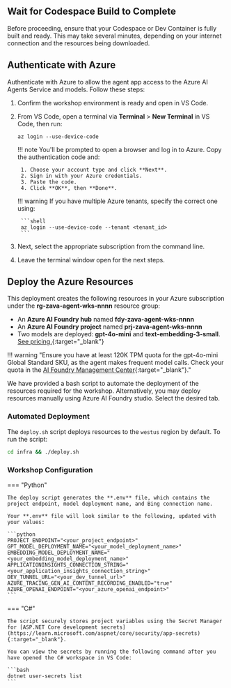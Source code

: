## Wait for Codespace Build to Complete

Before proceeding, ensure that your Codespace or Dev Container is fully built and ready. This may take several minutes, depending on your internet connection and the resources being downloaded.

## Authenticate with Azure

Authenticate with Azure to allow the agent app access to the Azure AI Agents Service and models. Follow these steps:

1. Confirm the workshop environment is ready and open in VS Code.
2. From VS Code, open a terminal via **Terminal** > **New Terminal** in VS Code, then run:

    ```shell
    az login --use-device-code
    ```

    !!! note
        You'll be prompted to open a browser and log in to Azure. Copy the authentication code and:

        1. Choose your account type and click **Next**.
        2. Sign in with your Azure credentials.
        3. Paste the code.
        4. Click **OK**, then **Done**.

    !!! warning
        If you have multiple Azure tenants, specify the correct one using:

        ```shell
        az login --use-device-code --tenant <tenant_id>
        ```

3. Next, select the appropriate subscription from the command line.
4. Leave the terminal window open for the next steps.

## Deploy the Azure Resources

This deployment creates the following resources in your Azure subscription under the **rg-zava-agent-wks-nnnn** resource group:

- An **Azure AI Foundry hub** named **fdy-zava-agent-wks-nnnn**
- An **Azure AI Foundry project** named **prj-zava-agent-wks-nnnn**
- Two models are deployed: **gpt-4o-mini** and **text-embedding-3-small**. [See pricing.](https://azure.microsoft.com/pricing/details/cognitive-services/openai-service/){:target="_blank"}

!!! warning "Ensure you have at least 120K TPM quota for the gpt-4o-mini Global Standard SKU, as the agent makes frequent model calls. Check your quota in the [AI Foundry Management Center](https://ai.azure.com/managementCenter/quota){:target="_blank"}."

We have provided a bash script to automate the deployment of the resources required for the workshop. Alternatively, you may deploy resources manually using Azure AI Foundry studio. Select the desired tab.

### Automated Deployment

The `deploy.sh` script deploys resources to the `westus` region by default. To run the script:

```bash
cd infra && ./deploy.sh
```

<!-- !!! note "On Windows, run `deploy.ps1` instead of `deploy.sh`" -->

### Workshop Configuration

=== "Python"

    The deploy script generates the **.env** file, which contains the project endpoint, model deployment name, and Bing connection name. 
    
    Your **.env** file will look similar to the following, updated with your values:

    ```python
    PROJECT_ENDPOINT="<your_project_endpoint>"
    GPT_MODEL_DEPLOYMENT_NAME="<your_model_deployment_name>"
    EMBEDDING_MODEL_DEPLOYMENT_NAME="<your_embedding_model_deployment_name>"
    APPLICATIONINSIGHTS_CONNECTION_STRING="<your_application_insights_connection_string>"
    DEV_TUNNEL_URL="<your_dev_tunnel_url>"
    AZURE_TRACING_GEN_AI_CONTENT_RECORDING_ENABLED="true"
    AZURE_OPENAI_ENDPOINT="<your_azure_openai_endpoint>"
    ```
=== "C#"

    The script securely stores project variables using the Secret Manager for [ASP.NET Core development secrets](https://learn.microsoft.com/aspnet/core/security/app-secrets){:target="_blank"}.

    You can view the secrets by running the following command after you have opened the C# workspace in VS Code:

    ```bash
    dotnet user-secrets list
    ```
